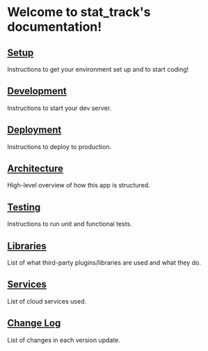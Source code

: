 Welcome to stat_track's documentation!
==============================================

[Setup](setup.md)
-------------------------------
Instructions to get your environment set up and to start coding!

[Development](development.md)
-----------------------------
Instructions to start your dev server.

[Deployment](deployment.md)
---------------------------
Instructions to deploy to production.

[Architecture](architecture.md)
-------------------------------
High-level overview of how this app is structured.

[Testing](testing.md)
---------------------
Instructions to run unit and functional tests.

[Libraries](libraries.md)
-------------------------
List of what third-party plugins/libraries are used and what they do.

[Services](services.md)
-----------------------
List of cloud services used.

[Change Log](changelog.md)
-------------------------
List of changes in each version update.
